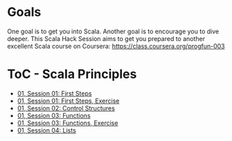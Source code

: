 # Goals
One goal is to get you into Scala. Another goal is to encourage you to dive deeper.
This Scala Hack Session aims to get you prepared to another excellent Scala course on Coursera: https://class.coursera.org/progfun-003

# ToC - Scala Principles

- [01, Session 01: First Steps](day-01/src/main/scala/day01session01/first_steps/README.md)
- [01, Session 01: First Steps, Exercise](day-01/src/main/scala/day01session01exercise/first_steps/README.md)
- [01, Session 02: Control Structures](day-01/src/main/scala/day01session02/control_structures/README.md)
- [01, Session 03: Functions](day-01/src/main/scala/day01session03/functions/README.md)
- [01, Session 03: Functions, Exercise](day-01/src/main/scala/day01session03excercise/functions/README.md)
- [01, Session 04: Lists](day-01/src/main/scala/day01session04/lists/README.md)
